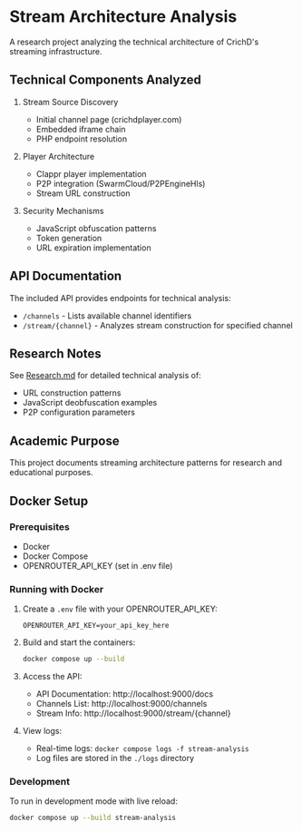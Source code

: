 # Stream Architecture Analysis
A research project analyzing the technical architecture of CrichD's streaming infrastructure.

## Technical Components Analyzed
1. Stream Source Discovery
   - Initial channel page (crichdplayer.com)
   - Embedded iframe chain
   - PHP endpoint resolution

2. Player Architecture
   - Clappr player implementation
   - P2P integration (SwarmCloud/P2PEngineHls)
   - Stream URL construction

3. Security Mechanisms
   - JavaScript obfuscation patterns
   - Token generation
   - URL expiration implementation

## API Documentation
The included API provides endpoints for technical analysis:

- `/channels` - Lists available channel identifiers
- `/stream/{channel}` - Analyzes stream construction for specified channel

## Research Notes
See [Research.md](Research.md) for detailed technical analysis of:
- URL construction patterns
- JavaScript deobfuscation examples
- P2P configuration parameters

## Academic Purpose
This project documents streaming architecture patterns for research and educational purposes.

## Docker Setup

### Prerequisites
- Docker
- Docker Compose
- OPENROUTER_API_KEY (set in .env file)

### Running with Docker
1. Create a `.env` file with your OPENROUTER_API_KEY:
   ```
   OPENROUTER_API_KEY=your_api_key_here
   ```

2. Build and start the containers:
   ```bash
   docker compose up --build
   ```

3. Access the API:
   - API Documentation: http://localhost:9000/docs
   - Channels List: http://localhost:9000/channels
   - Stream Info: http://localhost:9000/stream/{channel}

4. View logs:
   - Real-time logs: `docker compose logs -f stream-analysis`
   - Log files are stored in the `./logs` directory

### Development
To run in development mode with live reload:
```bash
docker compose up --build stream-analysis
```

